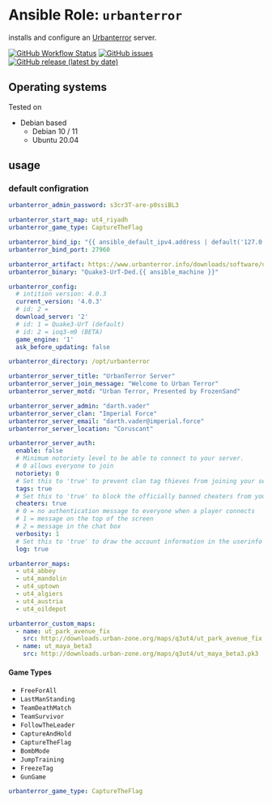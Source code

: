 
# Ansible Role:  `urbanterror`


installs and configure an [Urbanterror](https://www.urbanterror.info/home) server.


[![GitHub Workflow Status](https://img.shields.io/github/workflow/status/bodsch/ansible-urbanterror/CI)][ci]
[![GitHub issues](https://img.shields.io/github/issues/bodsch/ansible-urbanterror)][issues]
[![GitHub release (latest by date)](https://img.shields.io/github/v/release/bodsch/ansible-urbanterror)][releases]

[ci]: https://github.com/bodsch/ansible-urbanterror/actions
[issues]: https://github.com/bodsch/ansible-urbanterror/issues?q=is%3Aopen+is%3Aissue
[releases]: https://github.com/bodsch/ansible-urbanterror/releases

## Operating systems

Tested on

* Debian based
    - Debian 10 / 11
    - Ubuntu 20.04

## usage

### default configration

```yaml
urbanterror_admin_password: s3cr3T-are-p0ssiBL3

urbanterror_start_map: ut4_riyadh
urbanterror_game_type: CaptureTheFlag

urbanterror_bind_ip: "{{ ansible_default_ipv4.address | default('127.0.0.1') }}"
urbanterror_bind_port: 27960

urbanterror_artifact: https://www.urbanterror.info/downloads/software/urt/43/UrbanTerror43_ded.tar.gz
urbanterror_binary: "Quake3-UrT-Ded.{{ ansible_machine }}"

urbanterror_config:
  # intition version: 4.0.3
  current_version: '4.0.3'
  # id: 2 =
  download_server: '2'
  # id: 1 = Quake3-UrT (default)
  # id: 2 = ioq3-m9 (BETA)
  game_engine: '1'
  ask_before_updating: false

urbanterror_directory: /opt/urbanterror

urbanterror_server_title: "UrbanTerror Server"
urbanterror_server_join_message: "Welcome to Urban Terror"
urbanterror_server_motd: "Urban Terror, Presented by FrozenSand"

urbanterror_server_admin: "darth.vader"
urbanterror_server_clan: "Imperial Force"
urbanterror_server_email: "darth.vader@imperial.force"
urbanterror_server_location: "Coruscant"

urbanterror_server_auth:
  enable: false
  # Minimum notoriety level to be able to connect to your server.
  # 0 allows everyone to join
  notoriety: 0
  # Set this to 'true' to prevent clan tag thieves from joining your server
  tags: true
  # Set this to 'true' to block the officially banned cheaters from your server
  cheaters: true
  # 0 = no authentication message to everyone when a player connects
  # 1 = message on the top of the screen
  # 2 = message in the chat box
  verbosity: 1
  # Set this to 'true' to draw the account information in the userinfo of each player in the server logs
  log: true

urbanterror_maps:
  - ut4_abbey
  - ut4_mandolin
  - ut4_uptown
  - ut4_algiers
  - ut4_austria
  - ut4_oildepot

urbanterror_custom_maps:
  - name: ut_park_avenue_fix
    src: http://downloads.urban-zone.org/maps/q3ut4/ut_park_avenue_fix.pk3
  - name: ut_maya_beta3
    src: http://downloads.urban-zone.org/maps/q3ut4/ut_maya_beta3.pk3
```

#### Game Types

- `FreeForAll`
- `LastManStanding`
- `TeamDeathMatch`
- `TeamSurvivor`
- `FollowTheLeader`
- `CaptureAndHold`
- `CaptureTheFlag`
- `BombMode`
- `JumpTraining`
- `FreezeTag`
- `GunGame`

```yaml
urbanterror_game_type: CaptureTheFlag
```
